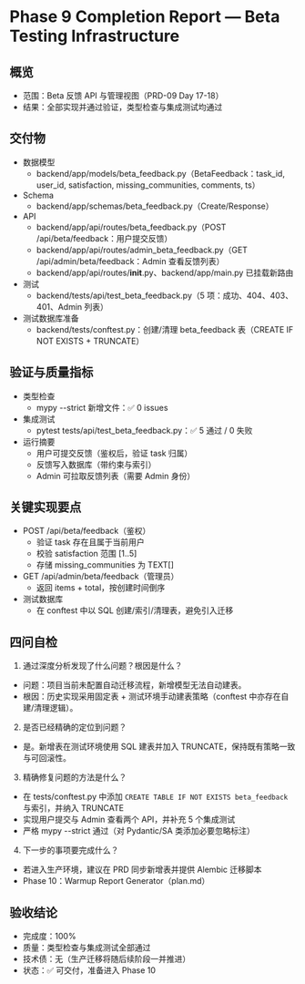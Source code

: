 # Phase 9 Completion Report — Beta Testing Infrastructure

## 概览
- 范围：Beta 反馈 API 与管理视图（PRD-09 Day 17-18）
- 结果：全部实现并通过验证，类型检查与集成测试均通过

## 交付物
- 数据模型
  - backend/app/models/beta_feedback.py（BetaFeedback：task_id, user_id, satisfaction, missing_communities, comments, ts）
- Schema
  - backend/app/schemas/beta_feedback.py（Create/Response）
- API
  - backend/app/api/routes/beta_feedback.py（POST /api/beta/feedback：用户提交反馈）
  - backend/app/api/routes/admin_beta_feedback.py（GET /api/admin/beta/feedback：Admin 查看反馈列表）
  - backend/app/api/routes/__init__.py、backend/app/main.py 已挂载新路由
- 测试
  - backend/tests/api/test_beta_feedback.py（5 项：成功、404、403、401、Admin 列表）
- 测试数据库准备
  - backend/tests/conftest.py：创建/清理 beta_feedback 表（CREATE IF NOT EXISTS + TRUNCATE）

## 验证与质量指标
- 类型检查
  - mypy --strict 新增文件：✅ 0 issues
- 集成测试
  - pytest tests/api/test_beta_feedback.py：✅ 5 通过 / 0 失败
- 运行摘要
  - 用户可提交反馈（鉴权后，验证 task 归属）
  - 反馈写入数据库（带约束与索引）
  - Admin 可拉取反馈列表（需要 Admin 身份）

## 关键实现要点
- POST /api/beta/feedback（鉴权）
  - 验证 task 存在且属于当前用户
  - 校验 satisfaction 范围 [1..5]
  - 存储 missing_communities 为 TEXT[]
- GET /api/admin/beta/feedback（管理员）
  - 返回 items + total，按创建时间倒序
- 测试数据库
  - 在 conftest 中以 SQL 创建/索引/清理表，避免引入迁移

## 四问自检
1) 通过深度分析发现了什么问题？根因是什么？
- 问题：项目当前未配置自动迁移流程，新增模型无法自动建表。
- 根因：历史实现采用固定表 + 测试环境手动建表策略（conftest 中亦存在自建/清理逻辑）。

2) 是否已经精确的定位到问题？
- 是。新增表在测试环境使用 SQL 建表并加入 TRUNCATE，保持既有策略一致与可回滚性。

3) 精确修复问题的方法是什么？
- 在 tests/conftest.py 中添加 `CREATE TABLE IF NOT EXISTS beta_feedback` 与索引，并纳入 TRUNCATE
- 实现用户提交与 Admin 查看两个 API，并补充 5 个集成测试
- 严格 mypy --strict 通过（对 Pydantic/SA 类添加必要忽略标注）

4) 下一步的事项要完成什么？
- 若进入生产环境，建议在 PRD 同步新增表并提供 Alembic 迁移脚本
- Phase 10：Warmup Report Generator（plan.md）

## 验收结论
- 完成度：100%
- 质量：类型检查与集成测试全部通过
- 技术债：无（生产迁移将随后续阶段一并推进）
- 状态：✅ 可交付，准备进入 Phase 10

